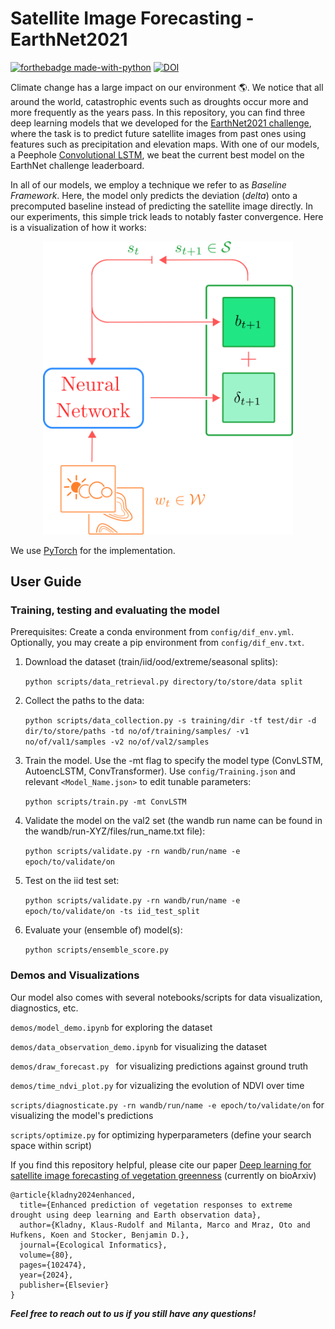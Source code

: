 # Satellite Image Forecasting - EarthNet2021

[![forthebadge made-with-python](http://ForTheBadge.com/images/badges/made-with-python.svg)](https://www.python.org/) [![DOI](https://zenodo.org/badge/412524927.svg)](https://zenodo.org/badge/latestdoi/412524927) 

Climate change has a large impact on our environment :earth_americas:. We notice that all around the world, catastrophic events such as droughts occur more and more frequently as the years pass. In this repository, you can find three deep learning models that we developed for the [EarthNet2021 challenge](https://www.earthnet.tech/), where the task is to predict future satellite images from past ones using features such as precipitation and elevation maps. With one of our models, a Peephole [Convolutional LSTM](https://proceedings.neurips.cc/paper/2015/file/07563a3fe3bbe7e3ba84431ad9d055af-Paper.pdf), we beat the current best model on the EarthNet challenge leaderboard. 

In all of our models, we employ a technique we refer to as *Baseline Framework*. Here, the model only predicts the deviation (*delta*) onto a precomputed baseline instead of predicting the satellite image directly. In our experiments, this simple trick leads to notably faster convergence. Here is a visualization of how it works:

<p align="center">
<img src="/assets/DS_lab_vis_github.svg" width="400">
</p>

We use [PyTorch](https://pytorch.org/) for the implementation.

## User Guide

### Training, testing and evaluating the model

Prerequisites: Create a conda environment from ```config/dif_env.yml```. Optionally, you may create a pip environment from ```config/dif_env.txt```.

1. Download the dataset (train/iid/ood/extreme/seasonal splits):

    ```python scripts/data_retrieval.py directory/to/store/data split```

2. Collect the paths to the data:

    ```python scripts/data_collection.py -s training/dir -tf test/dir -d dir/to/store/paths -td no/of/training/samples/ -v1 no/of/val1/samples -v2 no/of/val2/samples```

3. Train the model. Use the -mt flag to specify the model type (ConvLSTM, AutoencLSTM, ConvTransformer). Use ```config/Training.json``` and relevant ```<Model_Name.json>``` to edit tunable parameters:

    ```python scripts/train.py -mt ConvLSTM```

4. Validate the model on the val2 set (the wandb run name can be found in the wandb/run-XYZ/files/run_name.txt file):

    ```python scripts/validate.py -rn wandb/run/name -e epoch/to/validate/on```

5. Test on the iid test set:

    ```python scripts/validate.py -rn wandb/run/name -e epoch/to/validate/on -ts iid_test_split```

6. Evaluate your (ensemble of) model(s):

    ```python scripts/ensemble_score.py```

### Demos and Visualizations

Our model also comes with several notebooks/scripts for data visualization, diagnostics, etc.

```demos/model_demo.ipynb``` for exploring the dataset

```demos/data_observation_demo.ipynb``` for visualizing the dataset

```demos/draw_forecast.py ``` for visualizing predictions against ground truth

```demos/time_ndvi_plot.py``` for vizualizing the evolution of NDVI over time

```scripts/diagnosticate.py -rn wandb/run/name -e epoch/to/validate/on``` for visualizing the model's predictions

```scripts/optimize.py``` for optimizing hyperparameters (define your search space within script)


If you find this repository helpful, please cite our paper [Deep learning for satellite image forecasting of vegetation greenness](https://doi.org/10.1101/2022.08.16.504173) (currently on bioArxiv)

```biblatex
@article{kladny2024enhanced,
  title={Enhanced prediction of vegetation responses to extreme drought using deep learning and Earth observation data},
  author={Kladny, Klaus-Rudolf and Milanta, Marco and Mraz, Oto and Hufkens, Koen and Stocker, Benjamin D.},
  journal={Ecological Informatics},
  volume={80},
  pages={102474},
  year={2024},
  publisher={Elsevier}
}
```

***Feel free to reach out to us if you still have any questions!***
